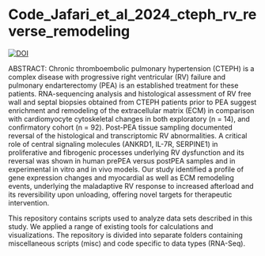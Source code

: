 # Code_Jafari_et_al_2024_cteph_rv_reverse_remodeling

[![DOI](https://zenodo.org/badge/627319900.svg)](https://zenodo.org/badge/latestdoi/627319900)

ABSTRACT:
Chronic thromboembolic pulmonary hypertension (CTEPH) is a complex disease with progressive right ventricular (RV) failure and pulmonary endarterectomy (PEA) is an established treatment for these patients. RNA-sequencing analysis and histological assessment of RV free wall and septal biopsies obtained from CTEPH patients prior to PEA suggest enrichment and remodeling of the extracellular matrix (ECM) in comparison with cardiomyocyte cytoskeletal changes in both exploratory (n = 14), and confirmatory cohort (n = 92). Post-PEA tissue sampling documented reversal of the histological and transcriptomic RV abnormalities. A critical role of central signaling molecules (ANKRD1, IL-7R, SERPINE1) in proliferative and fibrogenic processes underlying RV dysfunction and its reversal was shown in human prePEA versus postPEA samples and in experimental in vitro and in vivo models. Our study identified a profile of gene expression changes and myocardial as well as ECM remodeling events, underlying the maladaptive RV response to increased afterload and its reversibility upon unloading, offering novel targets for therapeutic intervention.

This repository contains scripts used to analyze data sets described in this study. We applied a range of existing tools for calculations and visualizations. The repository is divided into separate folders containing miscellaneous scripts (misc) and code specific to data types (RNA-Seq).

